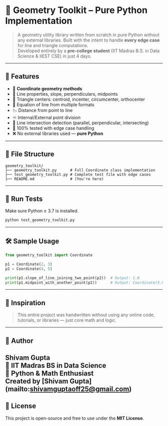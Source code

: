 # 📐 Geometry Toolkit – Pure Python Implementation

> A geometry utility library written from scratch in pure Python without any external libraries. Built with the intent to handle **every edge case** for line and triangle computations.  
> Developed entirely by a **pre-college student** (IIT Madras B.S. in Data Science & IIEST CSE) in just 4 days.

---

## 🔧 Features

- 📏 **Coordinate geometry methods**
- 📌 Line properties, slope, perpendiculars, midpoints
- 🔺 Triangle centers: centroid, incenter, circumcenter, orthocenter
- 🧮 Equation of line from multiple formats
- 📉 Distance from point to line
- ♾️ Internal/External point division
- 📐 Line intersection detection (parallel, perpendicular, intersecting)
- 🧪 100% tested with edge case handling
- ❌ No external libraries used — **pure Python**

---

## 📁 File Structure

```
geometry_toolkit/
├── geometry_toolkit.py      # Full Coordinate class implementation
├── test_geometry_toolkit.py # Complete test file with edge cases
├── README.md                # (You're here)
```

---

## 🧪 Run Tests

Make sure Python ≥ 3.7 is installed.

```bash
python test_geometry_toolkit.py
```

---

## 🛠 Sample Usage

```python
from geometry_toolkit import Coordinate

p1 = Coordinate(2, 3)
p2 = Coordinate(4, 5)

print(p1.slope_of_line_joining_two_point(p2))  # Output: 1.0
print(p1.midpoint_with_another_point(p2))      # Output: Coordinate(3.0, 4.0)
```

---

## 🧠 Inspiration

> This entire project was handwritten without using any online code, tutorials, or libraries — just core math and logic.

---

## 🙌 Author

**Shivam Gupta**  
📘 IIT Madras BS in Data Science  
🐍 Python & Math Enthusiast  
Created by [Shivam Gupta] (mailto:shivamguptaoff25@gmail.com)
---

## 📌 License

This project is open-source and free to use under the **MIT License**.